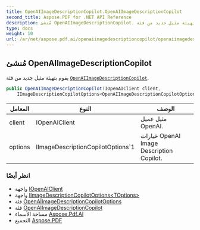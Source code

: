 ```yaml
---
title: OpenAIImageDescriptionCopilot.OpenAIImageDescriptionCopilot
second_title: Aspose.PDF for .NET API Reference
description: مُنشئ OpenAIImageDescriptionCopilot. يقوم بتهيئة مثيل جديد من فئة OpenAIImageDescriptionCopilot
type: docs
weight: 10
url: /ar/net/aspose.pdf.ai/openaiimagedescriptioncopilot/openaiimagedescriptioncopilot/
---
```

## مُنشئ OpenAIImageDescriptionCopilot

يقوم بتهيئة مثيل جديد من فئة [`OpenAIImageDescriptionCopilot`](../).

```csharp
public OpenAIImageDescriptionCopilot(IOpenAIClient client, 
    IImageDescriptionCopilotOptions<OpenAIImageDescriptionCopilotOptions> options)
```

| المعامل | النوع | الوصف |
| --- | --- | --- |
| client | IOpenAIClient | مثيل عميل OpenAI. |
| options | IImageDescriptionCopilotOptions`1 | خيارات OpenAI Image Description Copilot. |

### انظر أيضًا

* واجهة [IOpenAIClient](../../iopenaiclient/)
* واجهة [IImageDescriptionCopilotOptions&lt;TOptions&gt;](../../iimagedescriptioncopilotoptions-1/)
* فئة [OpenAIImageDescriptionCopilotOptions](../../openaiimagedescriptioncopilotoptions/)
* فئة [OpenAIImageDescriptionCopilot](../)
* مساحة الأسماء [Aspose.Pdf.AI](../../../aspose.pdf.ai/)
* التجميع [Aspose.PDF](../../../)
